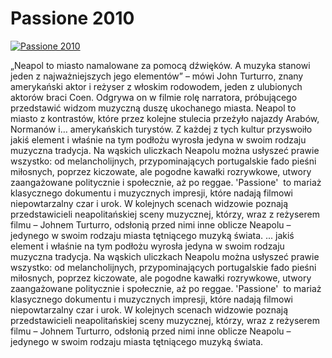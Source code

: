 Passione 2010 
=============
[![Passione 2010 ](http://vidos.pl/images/player.gif)](http://vidos.pl/passione-2010)

 „Neapol to miasto namalowane za pomocą dźwięków. A muzyka stanowi jeden z najważniejszych jego elementów” – mówi John Turturro, znany amerykański aktor i reżyser z włoskim rodowodem, jeden z ulubionych aktorów braci Coen. Odgrywa on w filmie rolę narratora, próbującego przedstawić widzom muzyczną duszę ukochanego miasta. Neapol to miasto z kontrastów, które przez kolejne stulecia przeżyło najazdy Arabów, Normanów i… amerykańskich turystów. Z każdej z tych kultur przyswoiło jakiś element i właśnie na tym podłożu wyrosła jedyna w swoim rodzaju muzyczna tradycja. Na wąskich uliczkach Neapolu można usłyszeć prawie wszystko: od melancholijnych, przypominających portugalskie fado pieśni miłosnych, poprzez kiczowate, ale pogodne kawałki rozrywkowe, utwory zaangażowane politycznie i społecznie, aż po reggae. 'Passione'  to mariaż klasycznego dokumentu i muzycznych impresji, które nadają filmowi niepowtarzalny czar i urok. W kolejnych scenach widzowie poznają przedstawicieli neapolitańskiej sceny muzycznej, którzy, wraz z reżyserem filmu – Johnem Turturro, odsłonią przed nimi inne oblicze Neapolu –jedynego w swoim rodzaju miasta tętniącego muzyką świata.   ... jakiś element i właśnie na tym podłożu wyrosła jedyna w swoim rodzaju muzyczna tradycja. Na wąskich uliczkach Neapolu można usłyszeć prawie wszystko: od melancholijnych, przypominających portugalskie fado pieśni miłosnych, poprzez kiczowate, ale pogodne kawałki rozrywkowe, utwory zaangażowane politycznie i społecznie, aż po reggae. 'Passione'  to mariaż klasycznego dokumentu i muzycznych impresji, które nadają filmowi niepowtarzalny czar i urok. W kolejnych scenach widzowie poznają przedstawicieli neapolitańskiej sceny muzycznej, którzy, wraz z reżyserem filmu – Johnem Turturro, odsłonią przed nimi inne oblicze Neapolu –jedynego w swoim rodzaju miasta tętniącego muzyką świata.
